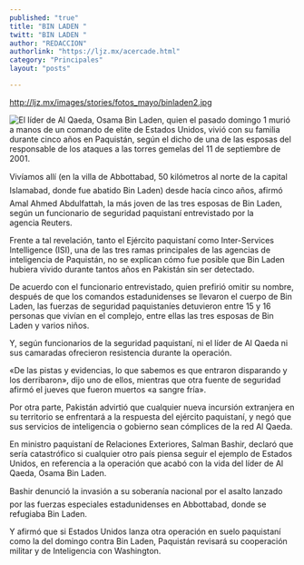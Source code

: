 ```yaml
---
published: "true"
title: "BIN LADEN "
twitt: "BIN LADEN "
author: "REDACCION"
authorlink: "https://ljz.mx/acercade.html"
category: "Principales"
layout: "posts"

---
```

http://ljz.mx/images/stories/fotos_mayo/binladen2.jpg

  <img src="http://ljz.mx/images/stories/fotos_mayo/binladen2.jpg" border="0" style="float: left;" />El líder de Al Qaeda, Osama Bin Laden, quien el pasado domingo 1 murió a manos de un comando de elite de Estados Unidos, vivió con su familia durante cinco años en Paquistán, según el dicho de una de las esposas del responsable de los ataques a las torres gemelas del 11 de septiembre de 2001.



  Vivíamos allí (en la villa de Abbottabad, 50 kilómetros al norte de la capital Islamabad, donde fue abatido Bin Laden) desde hacía cinco años, afirmó Amal Ahmed Abdulfattah, la más joven de las tres esposas de Bin Laden, según un funcionario de seguridad paquistaní entrevistado por la agencia Reuters.



  Frente a tal revelación, tanto el Ejército paquistaní como Inter-Services Intelligence (ISI), una de las tres ramas principales de las agencias de inteligencia de Paquistán, no se explican cómo fue posible que Bin Laden hubiera vivido durante tantos años en Pakistán sin ser detectado.



  De acuerdo con el funcionario entrevistado, quien prefirió omitir su nombre, después de que los comandos estadunidenses se llevaron el cuerpo de Bin Laden, las fuerzas de seguridad paquistaníes detuvieron entre 15 y 16 personas que vivían en el complejo, entre ellas las tres esposas de Bin Laden y varios niños.



  Y, según funcionarios de la seguridad paquistaní, ni el líder de Al Qaeda ni sus camaradas ofrecieron resistencia durante la operación.



  «De las pistas y evidencias, lo que sabemos es que entraron disparando y los derribaron», dijo uno de ellos, mientras que otra fuente de seguridad afirmó el jueves que fueron muertos «a sangre fría».



  Por otra parte, Pakistán advirtió que cualquier nueva incursión extranjera en su territorio se enfrentará a la respuesta del ejército paquistaní, y negó que sus servicios de inteligencia o gobierno sean cómplices de la red Al Qaeda.



  En ministro paquistaní de Relaciones Exteriores, Salman Bashir, declaró que sería catastrófico si cualquier otro país piensa seguir el ejemplo de Estados Unidos, en referencia a la operación que acabó con la vida del líder de Al Qaeda, Osama Bin Laden.



  Bashir denunció la invasión a su soberanía nacional por el asalto lanzado por las fuerzas especiales estadunidenses en Abbottabad, donde se refugiaba Bin Laden.



  Y afirmó que si Estados Unidos lanza otra operación en suelo paquistaní como la del domingo contra Bin Laden, Paquistán revisará su cooperación militar y de Inteligencia con Washington.

